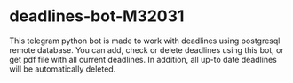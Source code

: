 # deadlines-bot-M32031
This telegram python bot is made to work with deadlines using postgresql remote database. You can add, check or delete deadlines using this bot, or get pdf file with all current deadlines. In addition, all up-to date deadlines will be automatically deleted.
